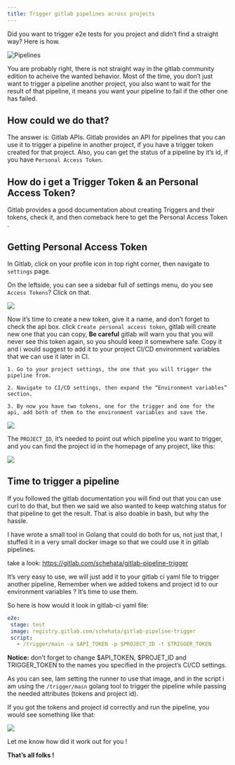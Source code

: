 ```yaml
---
title: Trigger gitlab pipelines across projects
---
```


Did you want to trigger e2e tests for you project and didn’t find a straight way? Here is how.

![Pipelines]({{site.baseurl}}/public/img/gitlab/pipelines.jpeg)

You are probably right, there is not straight way in the gitlab community edition to acheive the wanted behavior. Most of the time, you don’t just want to trigger a pipeline another project, you also want to wait for the result of that pipeline, it means you want your pipeline to fail if the other one has failed.

## How could we do that?

The answer is: Gitlab APIs. Gitlab provides an API for pipelines that you can use it to trigger a pipeline in another project, if you have a trigger token created for that project. Also, you can get the status of a pipeline by it’s id, if you have `Personal Access Token`.

## How do i get a Trigger Token & an Personal Access Token?

Gitlab provides a good documentation about creating Triggers and their tokens, check it, and then comeback here to get the Personal Access Token .

## Getting Personal Access Token
In Gitlab, click on your profile icon in top right corner, then navigate to `settings` page.

On the leftside, you can see a sidebar full of settings menu, do you see `Access Tokens`? Click on that.

![]({{site.baseurl}}/public/img/gitlab/gitlab_access_tokens.png)

Now it’s time to create a new token, give it a name, and don’t forget to check the api box. click `Create personal access token`, gitlab will create new one that you can copy, **Be careful** gitlab will warn you that you will never see this token again, so you should keep it somewhere safe. Copy it and i would suggest to add it to your project CI/CD environment variables that we can use it later in CI.

    1. Go to your project settings, the one that you will trigger the pipeline from.

    2. Navigate to CI/CD settings, then expand the “Environment variables” section.

    3. By now you have two tokens, one for the trigger and one for the api, add both of them to the environment variables and save the.


![]({{site.baseurl}}/public/img/gitlab/gitlab_env.png)

The `PROJECT_ID`, it’s needed to point out which pipeline you want to trigger, and you can find the project id in the homepage of any project, like this:


![]({{site.baseurl}}/public/img/gitlab/gitlab_triggers.png)

## Time to trigger a pipeline
If you followed the gitlab documentation you will find out that you can use curl to do that, but then we said we also wanted to keep watching status for that pipeline to get the result. That is also doable in bash, but why the hassle.

I have wrote a small tool in Golang that could do both for us, not just that, I stuffed it in a very small docker image so that we could use it in gitlab pipelines.

take a look: https://gitlab.com/schehata/gitlab-pipeline-trigger

It’s very easy to use, we will just add it to your gitlab ci yaml file to trigger another pipeline, Remember when we added tokens and project id to our environment variables ? It’s time to use them.

So here is how would it look in gitlab-ci yaml file:

```yaml
e2e:
 stage: test
 image: registry.gitlab.com/schehata/gitlab-pipeline-trigger
 script:
   - /trigger/main -a $API_TOKEN -p $PROJECT_ID -t $TRIGGER_TOKEN
```

**Notice:** don’t forget to change $API_TOKEN, $PROJET_ID and TRIGGER_TOKEN to the names you specified in the project’s CI/CD settings.

As you can see, Iam setting the runner to use that image, and in the script i am using the `/trigger/main` golang tool to trigger the pipeline while passing the needed attributes (tokens and project id).

If you got the tokens and project id correctly and run the pipeline, you would see something like that:


![]({{site.baseurl}}/public/img/gitlab/gitlab_console.png)

Let me know how did it work out for you !

**That’s all folks !**
